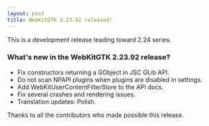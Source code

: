 ```yaml
---
layout: post
title: WebKitGTK 2.23.92 released!
---
```


This is a development release leading toward 2.24 series.

### What's new in the WebKitGTK 2.23.92 release?

 - Fix constructors returning a GObject in JSC GLib API.
 - Do not scan NPAPI plugins when plugins are disabled in settings.
 - Add WebKitUserContentFilterStore to the API docs.
 - Fix several crashes and rendering issues.
 - Translation updates: Polish.

Thanks to all the contributors who made possible this release.